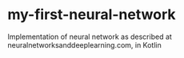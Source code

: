 # my-first-neural-network
Implementation of neural network as described at neuralnetworksanddeeplearning.com, in Kotlin
